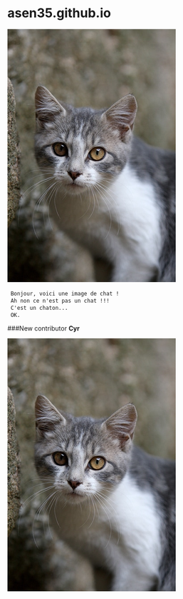 # asen35.github.io

![Chat](chat.jpg "Chat")
     
     Bonjour, voici une image de chat !
     Ah non ce n'est pas un chat !!!
     C'est un chaton...
     OK.

###New contributor
__Cyr__

![Chat](chat.jpg "Chat")
